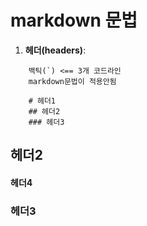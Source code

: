 # markdown 문법
1. **헤더(headers)**:
```
    백틱(`) <== 3개 코드라인
    markdown문법이 적용안됨

    # 헤더1
    ## 헤더2
    ### 헤더3
``` 
## 헤더2
#### 헤더4
### 헤더3